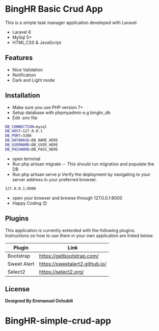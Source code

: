 # BingHR Basic Crud App


This is a simple task manager application developed with Laravel

- Laravel 8
- MySql 5+
- HTML,CSS & JavaScript

## Features

- Nice Validation 
- Notification 
- Dark and Light mode 

## Installation

- Make sure you use PHP version 7+
- Setup database with phpmyadmin e.g binghr_db
- Edit .env file 


```sh
DB_CONNECTION=mysql
DB_HOST=127.0.0.1
DB_PORT=3306
DB_DATABASE=DB_NAME_HERE 
DB_USERNAME=DB_USER_HERE
DB_PASSWORD=DB_PASS_HERE
```
- open terminal 
- Run php artisan migrate -- This should run migration and populate the DB
- Run php artisan serve
p
Verify the deployment by navigating to your server address in
your preferred browser.

```sh
127.0.0.1:8000
```
- open your browser and browse through 127.0.0.1:8000
- Happy Coding 😊

## Plugins

This application is currently extended with the following plugins.
Instructions on how to use them in your own application are linked below.

| Plugin | Link |
| ------ | ------ |
| Bootstrap | https://getbootstrap.com/ |
| Sweet Alert | https://sweetalert2.github.io/ |
| Select2 | https://select2.org/ |




## License

**Designed By Emmanuel Ochubili**

# BingHR-simple-crud-app
